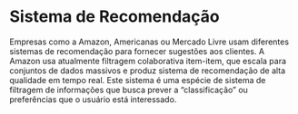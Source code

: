 # Sistema de Recomendação
Empresas como a Amazon, Americanas ou Mercado Livre usam diferentes sistemas de recomendação para fornecer sugestões aos clientes. A Amazon usa atualmente filtragem colaborativa item-item, que escala para conjuntos de dados massivos e produz sistema de recomendação de alta qualidade em tempo real. Este sistema é uma espécie de sistema de filtragem de informações que busca prever a “classificação” ou preferências que o usuário está interessado.